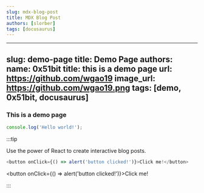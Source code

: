 ```yaml
---
slug: mdx-blog-post
title: MDX Blog Post
authors: [slorber]
tags: [docusaurus]
---
```


---
slug: demo-page
title: Demo Page
authors:
  name: 0x51bit
  title: this is a demo page
  url: https://github.com/wgao19
  image_url: https://github.com/wgao19.png
tags: [demo, 0x51bit, docusaurus]
---


### This is a demo page

```javascript
console.log('Hello world!');
```


:::tip

Use the power of React to create interactive blog posts.

```js
<button onClick={() => alert('button clicked!')}>Click me!</button>
```

<button onClick={() => alert('button clicked!')}>Click me!</button>

:::